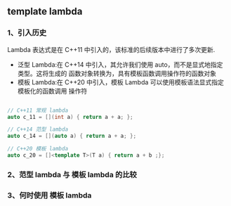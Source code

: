 ## template lambda
### 1、引入历史
Lambda 表达式是在 C++11 中引入的，该标准的后续版本中进行了多次更新.
- 泛型 Lambda:在 C++14 中引入，其允许我们使用 auto，而不是显式地指定类型。这将生成的 函数对象转换为，具有模板函数调用操作符的函数对象
- 模板 Lambda:在 C++20 中引入，模板 Lambda 可以使用模板语法显式指定模板化的函数调用 操作符
```c++

// C++11 常规 lambda
auto c_11 = [](int a) { return a + a; };

// C++14 范型 lambda
auto c_14 = [](auto a) { return a + a; };

// C++20 模板 lambda
auto c_20 = []<template T>(T a) { return a + b ;};

```

### 2、范型 lambda 与 模板 lambda 的比较


### 3、何时使用 模板 lambda
